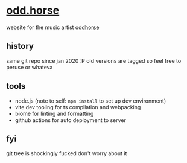 # [odd.horse](https://odd.horse)

website for the music artist [oddhorse](https://odd.horse)

## history

same git repo since jan 2020 :P old versions are tagged so feel free to peruse or whateva

## tools

- node.js (note to self: `npm install` to set up dev environment)
- vite dev tooling for ts compilation and webpacking
- biome for linting and formatting
- github actions for auto deployment to server

## fyi

git tree is shockingly fucked don't worry about it
